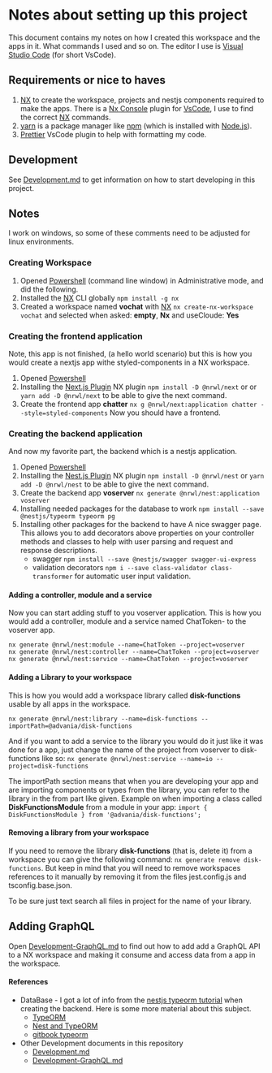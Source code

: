 # Notes about setting up this project
This document contains my notes on how I created this workspace and the apps in it.
What commands I used and so on.  The editor I use is [Visual Studio Code] (for short VsCode).


## Requirements or nice to haves
 1. [NX] to create the workspace, projects and nestjs components required to make the apps.
    There is a [Nx Console] plugin for [VsCode], I use to find the correct [NX] commands.
 2. [yarn] is a package manager like [npm] (which is installed with [Node.js]).
 2. [Prettier] VsCode plugin to help with formatting my code.

## Development
See [Development.md](Development.md) to get information on how to start developing in this project.

## Notes
I work on windows, so some of these comments need to be adjusted for linux environments.

### Creating Workspace
1. Opened [Powershell] (command line window) in Administrative mode, and did the following.
2. Installed the [NX] CLI globally `npm install -g nx`
3. Created a workspace named **vochat** with [NX] `nx create-nx-workspace vochat` and selected when asked: **empty**, **Nx** and useCloude: **Yes**

### Creating the frontend application
Note, this app is not finished, (a hello world scenario) but this is how you 
would create a nextjs app withe styled-components in a NX workspace.

1. Opened [Powershell]
2. Installing the [Next.js Plugin] NX plugin `npm install -D @nrwl/next` or  or `yarn add -D @nrwl/next` to be able to give the next command.
3. Create the frontend app **chatter** `nx g @nrwl/next:application chatter --style=styled-components`
Now you should have a frontend.
   
### Creating the backend application
And now my favorite part, the backend which is a nestjs application.
1. Opened [Powershell] 
2. Installing the [Nest.js Plugin] NX plugin `npm install -D @nrwl/nest` or `yarn add -D @nrwl/nest` to be able to give the next command.
3. Create the backend app **voserver** `nx generate @nrwl/nest:application voserver`
4. Installing needed packages for the database to work `npm install --save @nestjs/typeorm typeorm pg`
5. Installing other packages for the backend to have A nice swagger page.  
   This allows you to add decorators above properties on your controller methods
   and classes to help with user parsing and request and response descriptions.
     -  swagger `npm install --save @nestjs/swagger swagger-ui-express`
     -  validation decorators `npm i --save class-validator class-transformer` for automatic user input validation.


#### Adding a controller, module and a service
Now you can start adding stuff to you voserver application. This is how you 
would add a controller, module and a service named ChatToken- to the voserver app.
```
nx generate @nrwl/nest:module --name=ChatToken --project=voserver
nx generate @nrwl/nest:controller --name=ChatToken --project=voserver 
nx generate @nrwl/nest:service --name=ChatToken --project=voserver
```

#### Adding a Library to your workspace
This is how you would add a workspace library called **disk-functions** usable 
by all apps in the workspace.
```
nx generate @nrwl/nest:library --name=disk-functions --importPath=@advania/disk-functions
```
And if you want  to add a service to the library you would do it just like it was done for a app, just change the name of the project from voserver to disk-functions like so: `nx generate @nrwl/nest:service --name=io --project=disk-functions`

The importPath section means that when you are developing your app and are 
importing components or types from the library, you can refer to the library 
in the from part like given.  Example on when importing a class called 
**DiskFunctionsModule** from a module in your app: 
`import { DiskFunctionsModule } from '@advania/disk-functions';`

#### Removing a library from your workspace
If you need to remove the library **disk-functions** (that is, delete it) from a 
workspace you can give the following command: `nx generate remove disk-functions`.
But keep in mind that you will need to remove workspaces references to it manually
by removing it from the files jest.config.js and tsconfig.base.json.

To be sure just text search all files in project for the name of your library.

## Adding GraphQL
Open [Development-GraphQL.md] to find out how to add add a GraphQL API to a 
NX workspace and making it consume and access data from a app in the workspace.


#### References
 
 - DataBase - I got a lot of info from the [nestjs typeorm tutorial] when creating 
   the backend.  Here is some more material about this subject.
   -  [TypeORM]
   - [Nest and TypeORM]
   - [gitbook typeorm] 
 - Other Development documents in this repository
   - [Development.md]
   - [Development-GraphQL.md]
  


[NX]:https://nx.dev/
[Visual Studio Code]:https://code.visualstudio.com/
[VsCode]:https://code.visualstudio.com/
[Node.js]:https://nodejs.org
[Nx Console]:https://marketplace.visualstudio.com/items?itemName=nrwl.angular-console
[Prettier]:https://prettier.io/
[Powershell]:https://docs.microsoft.com/en-us/powershell/scripting/overview?view=powershell-7
[Next.js Plugin]:https://nx.dev/latest/angular/plugins/next/overview
[Nest.js Plugin]:https://nx.dev/latest/angular/plugins/nest/overview
[nestjs typeorm tutorial]: https://codebrains.io/nestjs-with-typeorm-building-a-rest-api/
[yarn]:https://yarnpkg.com/
[npm]:https://nodejs.org/en/knowledge/getting-started/npm/what-is-npm/
[Nest and TypeORM]:https://docs.nestjs.com/techniques/database
[gitbook typeorm]:https://orkhan.gitbook.io/typeorm/docs/find-options
[TypeORM]:https://typeorm.io/#/
[GraphQL API with NestJS]:https://blog.logrocket.com/how-to-build-a-graphql-api-with-nestjs/
[Development-GraphQL.md]:Development-GraphQL.md
[Development.md]:Development.md